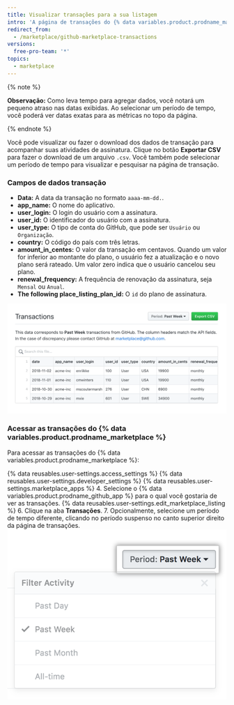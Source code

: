 ```yaml
---
title: Visualizar transações para a sua listagem
intro: 'A página de transações do {% data variables.product.prodname_marketplace %} permite que você faça o download e visualize todas as transações para a sua listagem do {% data variables.product.prodname_marketplace %}. Você pode visualizar as transações do último dia (24 horas), semana, mês ou por todo o período em que o seu {% data variables.product.prodname_github_app %} foi listado.'
redirect_from:
  - /marketplace/github-marketplace-transactions
versions:
  free-pro-team: '*'
topics:
  - marketplace
---
```




{% note %}

**Observação:** Como leva tempo para agregar dados, você notará um pequeno atraso nas datas exibidas. Ao selecionar um período de tempo, você poderá ver datas exatas para as métricas no topo da página.

{% endnote %}


Você pode visualizar ou fazer o download dos dados de transação para acompanhar suas atividades de assinatura. Clique no botão **Exportar CSV** para fazer o download de um arquivo `.csv`. Você também pode selecionar um período de tempo para visualizar e pesquisar na página de transação.

### Campos de dados transação

* **Data:** A data da transação no formato `aaaa-mm-dd.`.
* **app_name:** O nome do aplicativo.
* **user_login:** O login do usuário com a assinatura.
* **user_id:** O identificador do usuário com a assinatura.
* **user_type:** O tipo de conta do GitHub, que pode ser `Usuário` ou `Organização`.
* **country:** O código do país com três letras.
* **amount_in_centes:** O valor da transação em centavos. Quando um valor for inferior ao montante do plano, o usuário fez a atualização e o novo plano será rateado. Um valor zero indica que o usuário cancelou seu plano.
* **renewal_frequency:** A frequência de renovação da assinatura, seja `Mensal` ou `Anual`.
* **The following place_listing_plan_id:** O `id` do plano de assinatura.

![Perspectivas do Marketplace](/assets/images/marketplace/marketplace_transactions.png)

### Acessar as transações do {% data variables.product.prodname_marketplace %}

Para acessar as transações do {% data variables.product.prodname_marketplace %}:

{% data reusables.user-settings.access_settings %}
{% data reusables.user-settings.developer_settings %}
{% data reusables.user-settings.marketplace_apps %}
4. Selecione o
{% data variables.product.prodname_github_app %} para o qual você gostaria de ver as transações.
{% data reusables.user-settings.edit_marketplace_listing %}
6. Clique na aba **Transações**.
7. Opcionalmente, selecione um período de tempo diferente, clicando no período suspenso no canto superior direito da página de transações. ![Período de tempo do Marketplace](/assets/images/marketplace/marketplace_insights_time_period.png)

